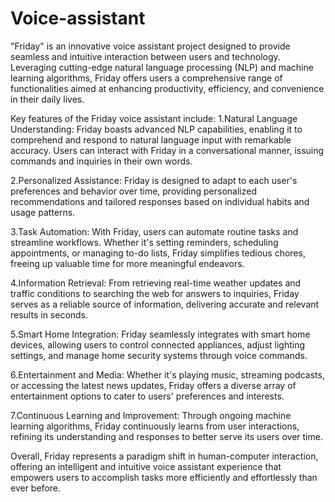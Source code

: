 # Voice-assistant
"Friday" is an innovative voice assistant project designed to provide seamless and intuitive interaction between users and technology.
 Leveraging cutting-edge natural language processing (NLP) and machine learning algorithms, Friday offers users a comprehensive range of functionalities aimed at enhancing productivity, efficiency, and convenience in their daily lives.

Key features of the Friday voice assistant include:
1.Natural Language Understanding: Friday boasts advanced NLP capabilities, enabling it to comprehend and respond to natural language input with remarkable accuracy. Users can interact with Friday in a conversational manner, issuing commands and inquiries in their own words.

2.Personalized Assistance: Friday is designed to adapt to each user's preferences and behavior over time, providing personalized recommendations and tailored responses based on individual habits and usage patterns.

3.Task Automation: With Friday, users can automate routine tasks and streamline workflows. Whether it's setting reminders, scheduling appointments, or managing to-do lists, Friday simplifies tedious chores, freeing up valuable time for more meaningful endeavors.

4.Information Retrieval: From retrieving real-time weather updates and traffic conditions to searching the web for answers to inquiries, Friday serves as a reliable source of information, delivering accurate and relevant results in seconds.

5.Smart Home Integration: Friday seamlessly integrates with smart home devices, allowing users to control connected appliances, adjust lighting settings, and manage home security systems through voice commands.

6.Entertainment and Media: Whether it's playing music, streaming podcasts, or accessing the latest news updates, Friday offers a diverse array of entertainment options to cater to users' preferences and interests.

7.Continuous Learning and Improvement: Through ongoing machine learning algorithms, Friday continuously learns from user interactions, refining its understanding and responses to better serve its users over time.

Overall, Friday represents a paradigm shift in human-computer interaction, offering an intelligent and intuitive voice assistant experience that empowers users to accomplish tasks more efficiently and effortlessly than ever before.
